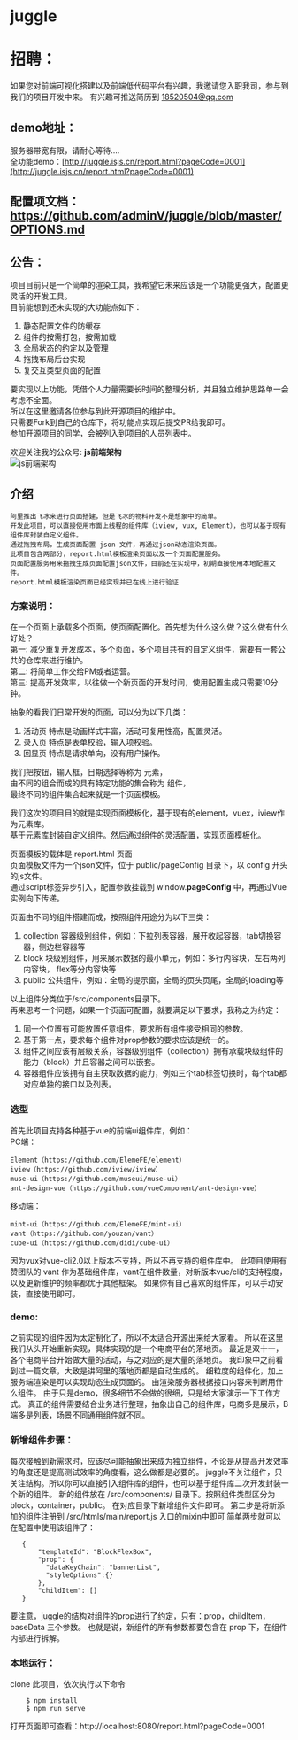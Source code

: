 # juggle

# 招聘：
如果您对前端可视化搭建以及前端低代码平台有兴趣，我邀请您入职我司，参与到我们的项目开发中来。
有兴趣可推送简历到 18520504@qq.com


## demo地址：
服务器带宽有限，请耐心等待....      
全功能demo：[http://juggle.isjs.cn/report.html?pageCode=0001](http://juggle.isjs.cn/report.html?pageCode=0001)  

## 配置项文档：https://github.com/adminV/juggle/blob/master/OPTIONS.md 

## 公告：   
项目目前只是一个简单的渲染工具，我希望它未来应该是一个功能更强大，配置更灵活的开发工具。    
目前能想到还未实现的大功能点如下：     
1. 静态配置文件的防缓存
2. 组件的按需打包，按需加载
3. 全局状态的约定以及管理
4. 拖拽布局后台实现
5. 复交互类型页面的配置

要实现以上功能，凭借个人力量需要长时间的整理分析，并且独立维护思路单一会考虑不全面。       
所以在这里邀请各位参与到此开源项目的维护中。       
只需要Fork到自己的仓库下，将功能点实现后提交PR给我即可。       
参加开源项目的同学，会被列入到项目的人员列表中。

欢迎关注我的公众号: **js前端架构**    
![js前端架构](http://www.isjs.cn/wp-content/uploads/2013/06/2018_07_25_1136562613-1.png "关注我哟")

## 介绍
    阿里推出飞冰来进行页面搭建，但是飞冰的物料开发不是想象中的简单。   
    开发此项目，可以直接使用市面上线程的组件库（iview, vux, Element），也可以基于现有组件库封装自定义组件。  
    通过拖拽布局，生成页面配置 json 文件，再通过json动态渲染页面。  
    此项目包含两部分，report.html模板渲染页面以及一个页面配置服务。  
    页面配置服务用来拖拽生成页面配置json文件，目前还在实现中，初期直接使用本地配置文件。   
    report.html模板渲染页面已经实现并已在线上进行验证   

### 方案说明：
在一个页面上承载多个页面，使页面配置化。首先想为什么这么做？这么做有什么好处？     
第一: 减少重复开发成本，多个页面，多个项目共有的自定义组件，需要有一套公共的仓库来进行维护。    
第二: 将简单工作交给PM或者运营。    
第三: 提高开发效率，以往做一个新页面的开发时间，使用配置生成只需要10分钟。     

抽象的看我们日常开发的页面，可以分为以下几类：  
1. 活动页  特点是动画样式丰富，活动可复用性高，配置灵活。  
2. 录入页  特点是表单校验，输入项校验。  
3. 回显页  特点是请求单向，没有用户操作。  

我们把按钮，输入框，日期选择等称为 元素，   
由不同的组合而成的具有特定功能的集合称为  组件，    
最终不同的组件集合起来就是一个页面模板。    

我们这次的项目目的就是实现页面模板化，基于现有的element，vuex，iview作为元素库。  
基于元素库封装自定义组件。然后通过组件的灵活配置，实现页面模板化。   
 
页面模板的载体是 report.html 页面   
页面模板文件为一个json文件，位于 public/pageConfig 目录下，以 config 开头的js文件。  
通过script标签异步引入，配置参数挂载到 window.__pageConfig__ 中，再通过Vue实例向下传递。  

页面由不同的组件搭建而成，按照组件用途分为以下三类：  
1. collection  容器级别组件，例如：下拉列表容器，展开收起容器，tab切换容器，侧边栏容器等  
2. block  块级别组件，用来展示数据的最小单元，例如：多行内容块，左右两列内容块， flex等分内容块等  
3. public  公共组件，例如：全局的提示窗，全局的页头页尾，全局的loading等  

以上组件分类位于/src/components目录下。  
再来思考一个问题，如果一个页面可配置，就要满足以下要求，我称之为约定：  
1. 同一个位置有可能放置任意组件，要求所有组件接受相同的参数。  
2. 基于第一点，要求每个组件对prop参数的要求应该是统一的。  
3. 组件之间应该有层级关系，容器级别组件（collection）拥有承载块级组件的能力（block）并且容器之间可以嵌套。  
4. 容器组件应该拥有自主获取数据的能力，例如三个tab标签切换时，每个tab都对应单独的接口以及列表。  


### 选型
首先此项目支持各种基于vue的前端ui组件库，例如：  
PC端：

    Element（https://github.com/ElemeFE/element）
    iview（https://github.com/iview/iview）
    muse-ui（https://github.com/museui/muse-ui）
    ant-design-vue（https://github.com/vueComponent/ant-design-vue）
    
移动端：

    mint-ui（https://github.com/ElemeFE/mint-ui）
    vant（https://github.com/youzan/vant）
    cube-ui（https://github.com/didi/cube-ui）
    
因为vux对vue-cli2.0以上版本不支持，所以不再支持的组件库中。 
此项目使用有赞团队的 vant 作为基础组件库，vant在组件数量，对新版本vue/cli的支持程度，以及更新维护的频率都优于其他框架。
如果你有自己喜欢的组件库，可以手动安装，直接使用即可。


### demo:
之前实现的组件因为太定制化了，所以不太适合开源出来给大家看。
所以在这里我们从头开始重新实现，具体实现的是一个电商平台的落地页。
最近是双十一，各个电商平台开始做大量的活动，与之对应的是大量的落地页。
我印象中之前看到过一篇文章，大致是讲阿里的落地页都是自动生成的。
细粒度的组件化，加上服务端渲染是可以实现动态生成页面的。
由渲染服务器根据接口内容来判断用什么组件。
由于只是demo，很多细节不会做的很细，只是给大家演示一下工作方式。
真正的组件需要结合业务进行整理，抽象出自己的组件库，电商多是展示，B端多是列表，场景不同通用组件就不同。


### 新增组件步骤：
每次接触到新需求时，应该尽可能抽象出来成为独立组件，不论是从提高开发效率的角度还是提高测试效率的角度看，这么做都是必要的。
juggle不关注组件，只关注结构。所以你可以直接引入组件库的组件，也可以基于组件库二次开发封装一个新的组件。
新的组件放在 /src/components/ 目录下。按照组件类型区分为block，container，public。
在对应目录下新增组件文件即可。
第二步是将新添加的组件注册到 /src/htmls/main/report.js 入口的mixin中即可
简单两步就可以在配置中使用该组件了：
```
   {
       "templateId": "BlockFlexBox",
       "prop": {
         "dataKeyChain": "bannerList",
         "styleOptions":{}
       },
       "childItem": []
   }

```

要注意，juggle的结构对组件的prop进行了约定，只有：prop，childItem，baseData 三个参数。
也就是说，新组件的所有参数都要包含在 prop 下，在组件内部进行拆解。


### 本地运行：
clone 此项目，依次执行以下命令
```
	$ npm install 
	$ npm run serve
```
打开页面即可查看：http://localhost:8080/report.html?pageCode=0001

